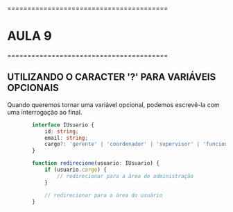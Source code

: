 ========================================
# AULA 9
========================================

## UTILIZANDO O CARACTER '?' PARA VARIÁVEIS OPCIONAIS

Quando queremos tornar uma variável opcional, podemos escrevê-la com uma interrogação ao final.

```ts
        interface IUsuario {
            id: string;
            email: string;
            cargo?: 'gerente' | 'coordenador' | 'supervisor' | 'funcionário';
        }

        function redirecione(usuario: IUsuario) {
            if (usuario.cargo) {
                // redirecionar para a área de administração
            }

            // redirecionar para a área do usuário
        }

```
